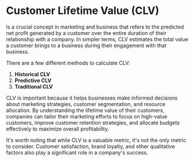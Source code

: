 # Customer Lifetime Value (CLV) 

Is a crucial concept in marketing and business that refers to the predicted net profit generated by a customer over the entire duration of their relationship with a company. In simpler terms, CLV estimates the total value a customer brings to a business during their engagement with that business.

There are a few different methods to calculate CLV:
1. **Historical CLV**
2. **Predictive CLV**
3. **Traditional CLV**

CLV is important because it helps businesses make informed decisions about marketing strategies, customer segmentation, and resource allocation. By understanding the lifetime value of their customers, companies can tailor their marketing efforts to focus on high-value customers, improve customer retention strategies, and allocate budgets effectively to maximize overall profitability.

It's worth noting that while CLV is a valuable metric, it's not the only metric to consider. Customer satisfaction, brand loyalty, and other qualitative factors also play a significant role in a company's success.
